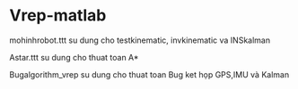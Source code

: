 # Vrep-matlab
mohinhrobot.ttt su dung cho testkinematic, invkinematic va INSkalman

Astar.ttt su dung cho thuat toan A*

Bugalgorithm_vrep su dung cho thuat toan Bug ket họp GPS,IMU và Kalman

